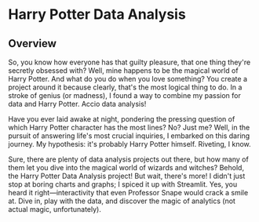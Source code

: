# Harry Potter Data Analysis

## Overview 
So, you know how everyone has that guilty pleasure, that one thing they're secretly obsessed with? Well, mine happens to be the magical world of Harry Potter. And what do you do when you love something? You create a project around it because clearly, that's the most logical thing to do. In a stroke of genius (or madness), I found a way to combine my passion for data and Harry Potter. Accio data analysis!

Have you ever laid awake at night, pondering the pressing question of which Harry Potter character has the most lines? No? Just me? Well, in the pursuit of answering life's most crucial inquiries, I embarked on this daring journey. My hypothesis: it's probably Harry Potter himself. Riveting, I know.

Sure, there are plenty of data analysis projects out there, but how many of them let you dive into the magical world of wizards and witches? Behold, the Harry Potter Data Analysis project! But wait, there's more! I didn't just stop at boring charts and graphs; I spiced it up with Streamlit. Yes, you heard it right—interactivity that even Professor Snape would crack a smile at. Dive in, play with the data, and discover the magic of analytics (not actual magic, unfortunately).
